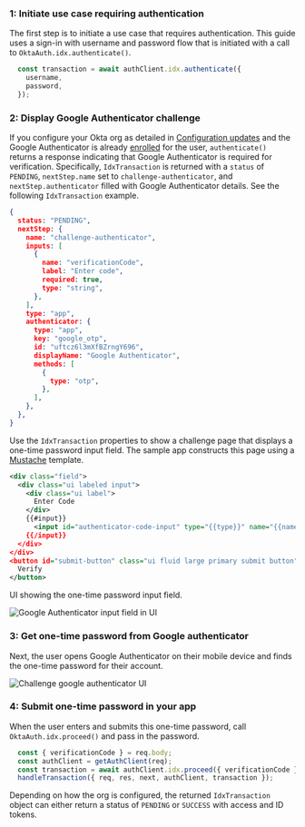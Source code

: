 ### 1: Initiate use case requiring authentication

The first step is to initiate a use case that requires authentication. This guide uses a sign-in with username and password flow that is initiated with a call to `OktaAuth.idx.authenticate()`.

```javascript
  const transaction = await authClient.idx.authenticate({
    username,
    password,
  });
```

### 2: Display Google Authenticator challenge

If you configure your Okta org as detailed in [Configuration updates](#update-configurations) and the Google Authenticator is already [enrolled](#integrate-sdk-for-authenticator-enrollment) for the user, `authenticate()` returns a response indicating that Google Authenticator is required for verification. Specifically, `IdxTransaction` is returned with a `status` of `PENDING`, `nextStep.name` set to `challenge-authenticator`, and `nextStep.authenticator` filled with Google Authenticator details. See the following `IdxTransaction` example.

```json
{
  status: "PENDING",
  nextStep: {
    name: "challenge-authenticator",
    inputs: [
      {
        name: "verificationCode",
        label: "Enter code",
        required: true,
        type: "string",
      },
    ],
    type: "app",
    authenticator: {
      type: "app",
      key: "google_otp",
      id: "uftcz6l3mXfBZrngY696",
      displayName: "Google Authenticator",
      methods: [
        {
          type: "otp",
        },
      ],
    },
  },
}
```

Use the `IdxTransaction` properties to show a challenge page that displays a one-time password input field. The sample app constructs this page using a [Mustache](https://mustache.github.io/) template.

```xml
<div class="field">
  <div class="ui labeled input">
    <div class="ui label">
      Enter Code
    </div>
    {{#input}}
      <input id="authenticator-code-input" type="{{type}}" name="{{name}}" autoComplete="off" required />
    {{/input}}
  </div>
</div>
<button id="submit-button" class="ui fluid large primary submit button" type="submit">
  Verify
</button>
```

UI showing the one-time password input field.

<div class="three-quarter">

![Google Authenticator input field in UI](/img/authenticators/authenticators-google-challenge-password.png)

</div>

### 3: Get one-time password from Google authenticator

Next, the user opens Google Authenticator on their mobile device and finds the one-time password for their account.

<div class="three-quarter">

![Challenge google authenticator UI](/img/authenticators/authenticators-google-one-time-password-fetch.png)

</div>

### 4: Submit one-time password in your app

When the user enters and submits this one-time password, call `OktaAuth.idx.proceed()` and pass in the password.

```javascript
  const { verificationCode } = req.body;
  const authClient = getAuthClient(req);
  const transaction = await authClient.idx.proceed({ verificationCode });
  handleTransaction({ req, res, next, authClient, transaction });
```

Depending on how the org is configured, the returned `IdxTransaction` object can either return a status of `PENDING` or `SUCCESS` with access and ID tokens.
